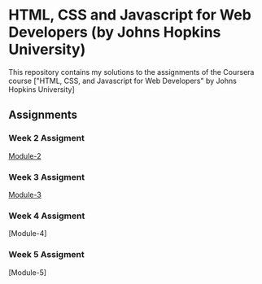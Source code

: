 # HTML, CSS and Javascript for Web Developers (by Johns Hopkins University)

This repository contains my solutions to the assignments of the Coursera course
["HTML, CSS, and Javascript for Web Developers" by Johns Hopkins University]

## Assignments

### Week 2 Assigment
[Module-2](https://epalaciol.github.io/HTML-CSS-and-Javascript-for-Web-Developers/week2/index.html)

### Week 3 Assigment
[Module-3](https://epalaciol.github.io/HTML-CSS-and-Javascript-for-Web-Developers/week3/index.html)

### Week 4 Assigment
[Module-4]

### Week 5 Assigment
[Module-5]